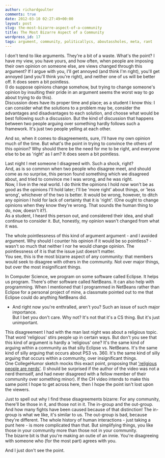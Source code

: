 ```yaml
---
author: richardgoulter
comments: true
date: 2012-03-10 02:27:49+00:00
layout: post
slug: the-most-bizarre-aspect-of-a-community
title: The Most Bizarre Aspect of a Community
wordpress_id: 17
tags: argument, community, politicallycs, aboutassholes, meta, rant
---
```


I don't tend to like arguments. They're a bit of a waste. What's the point? I have my view, you have yours, and how often, when people are imposing their own opinion on someone else, are views changed through this argument? If I argue with you, I'll get annoyed (and think I'm right), you'll get annoyed (and you'll think you're right), and neither one of us will be better off. It does seem a bit pointless.  
(I do suppose opinions change somehow, but trying to change someone's opinion by insulting their pride in an argument seems the worst way to go about trying to do this).  
Discussion does have its proper time and place; as a student I know this: I can consider what the solutions to a problem may be, consider the advantages and disadvantages to each solution, and choose what would be best following such a discussion. But the kind of discussion that happens between two people arguing over something hardly follows such a framework. It's just two people yelling at each other.

And so, when it comes to disagreements, sure, I'll have my own opinion much of the time. But what's the point in trying to convince the others of this opinion? Why should there be the need for me to be right, and everyone else to be as 'right' as I am? It does seem a bit pointless.

Last night I met someone I disagreed with. Such a shock, right?  
And, as is so common when two people who disagree meet, and should come as no surprise, this person found something which we disagreed about, and tried to convince me I was wrong, and he was right.  
Now, I live in the real world. I do think the opinions I hold now won't be as good as the opinions I'll hold later; I'll be 'more right' about things, or 'less wrong', whichever of the two is better. It would be wrong, however, to ditch any opinion I hold for lack of certainty that it is 'right'. (One ought to change opinions when they know they're wrong. That sounds the human thing to do, now, doesn't it?).  
As a student, I heard this person out, and considered their idea, and shall continue to consider it. But, honestly, my opinion wasn't changed from what it was.

The whole pointlessness of this kind of argument argument - and I avoided argument. Why should I counter his opinion if it would be so pointless? - wasn't so much that neither I nor he would change opinion. The pointlessness of it is that the issue just doesn't matter.  
You see, this is the most bizarre aspect of any community: that members would seek to disagree with others in the community. Not over major things, but over the most insignificant things.

In Computer Science, we program on some software called Eclipse. It helps us program. There's other software called NetBeans. It can also help with programming. When I mentioned that I programmed in NetBeans rather than Eclipse for a personal project of mine, a classmate pointed out to me that Eclipse could do anything NetBeans did.  
- And right now you're enthralled, aren't you? Such an issue of such major importance.  
But I bet you don't care. Why not? It's not that it's a CS thing. But it's just unimportant.

This disagreement I had with the man last night was about a religious topic. That word 'religious' stirs people up in certain ways. But don't you see that this kind of argument is hardly a 'religious' one? It's the same kind of arguing within a community as that silly Eclipse vs. NetBeans. It's the same kind of silly arguing that occurs about PS3 vs. 360. It's the same kind of silly arguing that occurs within a community, over insignificant things.  
One CollegeHumor sketch mocks this exact point, proposing that ['religious people are nerds'](http://www.collegehumor.com/video/6583358/why-religious-people-are-nerds). (I should be surprised if the author of the video was not a nerd themself, and had never disagreed with a fellow member of their community over something minor). If the CH video intends to make this same point I hope to get across here, then I hope the point isn't lost upon the viewers.

Just to spell out why I find these disagreements bizarre: For any community, there'll be those in it, and those not in it. The in-group and the out-group. And how many fights have been caused because of that distinction! The in-group is what we like, it's similar to us. The out-group is bad, because they're different. The whole history of human interactions - just taking a punt here - is more complicated than that. But simplifying things, you like those in your community more than those not in your community.  
The bizarre bit is that you're making an outie of an innie. You're disagreeing with someone who (for the most part) agrees with you.

And I just don't see the point.

